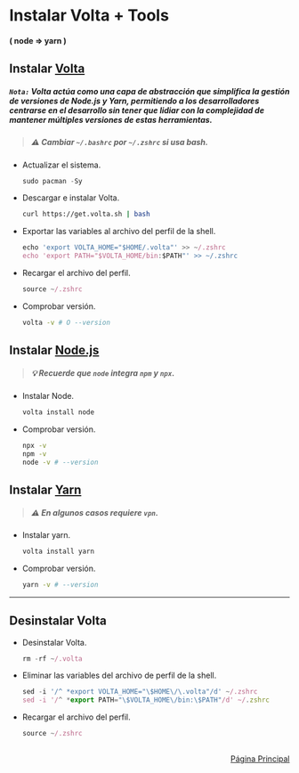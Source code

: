 <div><h1>Instalar Volta + Tools</h1><h4> ( node => yarn )</h4></div>
 
<h2>Instalar <a href="https://docs.volta.sh/guide/getting-started">Volta</a></h2>

##### `Nota:` Volta actúa como una capa de abstracción que simplifica la gestión de versiones de Node.js y Yarn, permitiendo a los desarrolladores centrarse en el desarrollo sin tener que lidiar con la complejidad de mantener múltiples versiones de estas herramientas.

> ##### ⚠ Cambiar `~/.bashrc` por `~/.zshrc` si usa bash.

- Actualizar el sistema.
  ```js
  sudo pacman -Sy
  ```
- Descargar e instalar Volta.
  ```bash
  curl https://get.volta.sh | bash
  ```
- Exportar las variables al archivo del perfil de la shell.
  ```js
  echo 'export VOLTA_HOME="$HOME/.volta"' >> ~/.zshrc
  echo 'export PATH="$VOLTA_HOME/bin:$PATH"' >> ~/.zshrc
  ```
- Recargar el archivo del perfil.
  ```js
  source ~/.zshrc
  ```
- Comprobar versión.
  ```bash
  volta -v # O --version
  ```

<h2>Instalar <a href="https://nodejs.org/en/learn/getting-started/how-to-install-nodejs">Node.js</a></h2>

> ##### 💡 Recuerde que `node` integra `npm` y `npx`.

- Instalar Node.
  ```js
  volta install node
  ```
- Comprobar versión.

  ```bash
  npx -v
  npm -v
  node -v # --version
  ```

<h2>Instalar <a href="https://yarnpkg.com/getting-started/install">Yarn</a></h2>

> ##### ⚠ En algunos casos requiere `vpn`.

- Instalar yarn.
  ```js
  volta install yarn
  ```
- Comprobar versión.
  ```bash
  yarn -v # --version
  ```

---

<h2>Desinstalar Volta</h2>

- Desinstalar Volta.
  ```js
  rm -rf ~/.volta
  ```
- Eliminar las variables del archivo de perfil de la shell.
  ```js
  sed -i '/^ *export VOLTA_HOME="\$HOME\/\.volta"/d' ~/.zshrc
  sed -i '/^ *export PATH="\$VOLTA_HOME\/bin:\$PATH"/d' ~/.zshrc
  ```
- Recargar el archivo del perfil.
  ```js
  source ~/.zshrc
  ```

<h2></h2>
<div align="right"><a href="https://github.com/DaniDeDos/tools-compilation">Página Principal</a></div>
